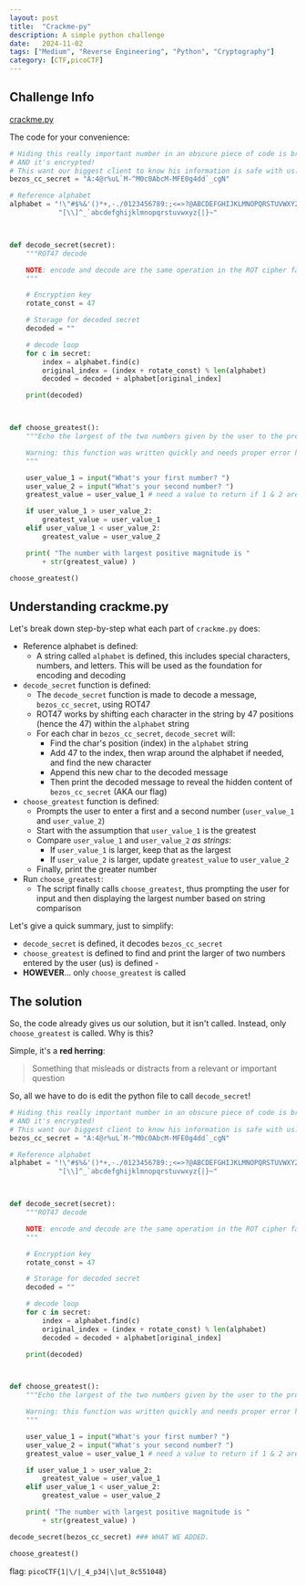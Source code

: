 ```yaml
---
layout: post
title:  "Crackme-py"
description: A simple python challenge
date:   2024-11-02
tags: ["Medium", "Reverse Engineering", "Python", "Cryptography"]
category: [CTF,picoCTF]
---
```


## Challenge Info
[crackme.py](https://mercury.picoctf.net/static/f440bf2510a28914afae2947749f2db0/crackme.py)

The code for your convenience:
```py
# Hiding this really important number in an obscure piece of code is brilliant!
# AND it's encrypted!
# This want our biggest client to know his information is safe with us.
bezos_cc_secret = "A:4@r%uL`M-^M0c0AbcM-MFE0g4dd`_cgN"

# Reference alphabet
alphabet = "!\"#$%&'()*+,-./0123456789:;<=>?@ABCDEFGHIJKLMNOPQRSTUVWXYZ"+ \
            "[\\]^_`abcdefghijklmnopqrstuvwxyz{|}~"



def decode_secret(secret):
    """ROT47 decode

    NOTE: encode and decode are the same operation in the ROT cipher family.
    """

    # Encryption key
    rotate_const = 47

    # Storage for decoded secret
    decoded = ""

    # decode loop
    for c in secret:
        index = alphabet.find(c)
        original_index = (index + rotate_const) % len(alphabet)
        decoded = decoded + alphabet[original_index]

    print(decoded)



def choose_greatest():
    """Echo the largest of the two numbers given by the user to the program

    Warning: this function was written quickly and needs proper error handling
    """

    user_value_1 = input("What's your first number? ")
    user_value_2 = input("What's your second number? ")
    greatest_value = user_value_1 # need a value to return if 1 & 2 are equal

    if user_value_1 > user_value_2:
        greatest_value = user_value_1
    elif user_value_1 < user_value_2:
        greatest_value = user_value_2

    print( "The number with largest positive magnitude is "
        + str(greatest_value) )

choose_greatest()
```

## Understanding crackme.py
Let's break down step-by-step what each part of `crackme.py` does:

- Reference alphabet is defined:
  - A string called `alphabet` is defined, this includes special characters, numbers, and letters. This will be used as the foundation for encoding and decoding
- `decode_secret` function is defined:
  - The `decode_secret` function is made to decode a message, `bezos_cc_secret`, using ROT47
  - ROT47 works by shifting each character in the string by 47 positions (hence the 47) within the `alphabet` string
  - For each char in `bezos_cc_secret`, `decode_secret` will:
    - Find the char's position (index) in the `alphabet` string
    - Add 47 to the index, then wrap around the alphabet if needed, and find the new character
    - Append this new char to the decoded message
    - Then print the decoded message to reveal the hidden content of `bezos_cc_secret` (AKA our flag)
- `choose_greatest` function is defined:
  - Prompts the user to enter a first and a second number (`user_value_1` and `user_value_2`)
  - Start with the assumption that `user_value_1` is the greatest
  - Compare `user_value_1` and `user_value_2` *as strings*:
    - If `user_value_1` is larger, keep that as the largest
    - If `user_value_2` is larger, update `greatest_value` to `user_value_2`
  - Finally, print the greater number
- Run `choose_greatest`:
  - The script finally calls `choose_greatest`, thus prompting the user for input and then displaying the largest number based on string comparison

Let's give a quick summary, just to simplify:
- `decode_secret` is defined, it decodes `bezos_cc_secret`
- `choose_greatest` is defined to find and print the larger of two numbers entered by the user (us) is defined -
- **HOWEVER**... only `choose_greatest` is called

## The solution

So, the code already gives us our solution, but it isn't called. Instead, only `choose_greatest` is called. Why is this?

Simple, it's a **red herring**:
> Something that misleads or distracts from a relevant or important question

So, all we have to do is edit the python file to call `decode_secret`!

```py
# Hiding this really important number in an obscure piece of code is brilliant!
# AND it's encrypted!
# This want our biggest client to know his information is safe with us.
bezos_cc_secret = "A:4@r%uL`M-^M0c0AbcM-MFE0g4dd`_cgN"

# Reference alphabet
alphabet = "!\"#$%&'()*+,-./0123456789:;<=>?@ABCDEFGHIJKLMNOPQRSTUVWXYZ"+ \
            "[\\]^_`abcdefghijklmnopqrstuvwxyz{|}~"



def decode_secret(secret):
    """ROT47 decode

    NOTE: encode and decode are the same operation in the ROT cipher family.
    """

    # Encryption key
    rotate_const = 47

    # Storage for decoded secret
    decoded = ""

    # decode loop
    for c in secret:
        index = alphabet.find(c)
        original_index = (index + rotate_const) % len(alphabet)
        decoded = decoded + alphabet[original_index]

    print(decoded)



def choose_greatest():
    """Echo the largest of the two numbers given by the user to the program

    Warning: this function was written quickly and needs proper error handling
    """

    user_value_1 = input("What's your first number? ")
    user_value_2 = input("What's your second number? ")
    greatest_value = user_value_1 # need a value to return if 1 & 2 are equal

    if user_value_1 > user_value_2:
        greatest_value = user_value_1
    elif user_value_1 < user_value_2:
        greatest_value = user_value_2

    print( "The number with largest positive magnitude is "
        + str(greatest_value) )

decode_secret(bezos_cc_secret) ### WHAT WE ADDED.

choose_greatest()

```

flag: `picoCTF{1|\/|_4_p34|\|ut_8c551048}`
